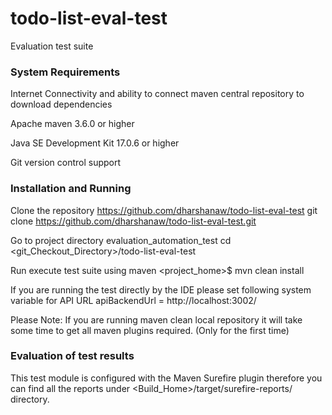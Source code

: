 # todo-list-eval-test
Evaluation test suite

### System Requirements

Internet Connectivity and ability to connect maven central repository to download dependencies

Apache maven 3.6.0 or higher

Java SE Development Kit 17.0.6 or higher

Git version control support

### Installation and Running

Clone the repository https://github.com/dharshanaw/todo-list-eval-test git clone https://github.com/dharshanaw/todo-list-eval-test.git

Go to project directory evaluation_automation_test cd <git_Checkout_Directory>/todo-list-eval-test

Run execute test suite using maven <project_home>$ mvn clean install

If you are running the test directly by the IDE please set following system variable for API URL apiBackendUrl = http://localhost:3002/

Please Note: If you are running maven clean local repository it will take some time to get all maven plugins required. (Only for the first time)

### Evaluation of test results

This test module is configured with the Maven Surefire plugin therefore you can find all the reports under <Build_Home>/target/surefire-reports/ directory.